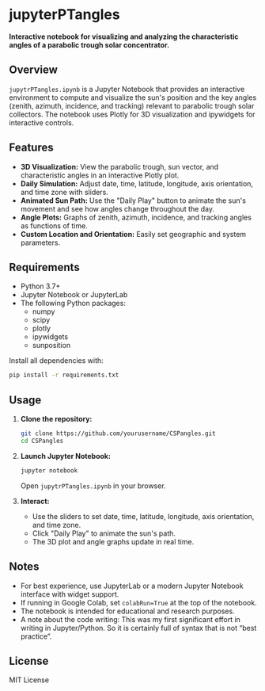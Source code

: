 
# jupyterPTangles

**Interactive notebook for visualizing and analyzing the characteristic angles of a parabolic trough solar concentrator.**

## Overview

`jupytrPTangles.ipynb` is a Jupyter Notebook that provides an interactive environment to compute and visualize the sun's position and the key angles (zenith, azimuth, incidence, and tracking) relevant to parabolic trough solar collectors. The notebook uses Plotly for 3D visualization and ipywidgets for interactive controls.

## Features

- **3D Visualization:** View the parabolic trough, sun vector, and characteristic angles in an interactive Plotly plot.
- **Daily Simulation:** Adjust date, time, latitude, longitude, axis orientation, and time zone with sliders.
- **Animated Sun Path:** Use the "Daily Play" button to animate the sun's movement and see how angles change throughout the day.
- **Angle Plots:** Graphs of zenith, azimuth, incidence, and tracking angles as functions of time.
- **Custom Location and Orientation:** Easily set geographic and system parameters.

## Requirements

- Python 3.7+
- Jupyter Notebook or JupyterLab
- The following Python packages:
  - numpy
  - scipy
  - plotly
  - ipywidgets
  - sunposition

Install all dependencies with:
```sh
pip install -r requirements.txt
```

## Usage

1. **Clone the repository:**
   ```sh
   git clone https://github.com/yourusername/CSPangles.git
   cd CSPangles
   ```

2. **Launch Jupyter Notebook:**
   ```sh
   jupyter notebook
   ```
   Open `jupytrPTangles.ipynb` in your browser.

3. **Interact:**
   - Use the sliders to set date, time, latitude, longitude, axis orientation, and time zone.
   - Click "Daily Play" to animate the sun's path.
   - The 3D plot and angle graphs update in real time.


## Notes

- For best experience, use JupyterLab or a modern Jupyter Notebook interface with widget support.
- If running in Google Colab, set `colabRun=True` at the top of the notebook.
- The notebook is intended for educational and research purposes.
- A note about the code writing: This was my first significant effort in writing in Jupyter/Python. So it is certainly full of syntax that is not “best practice”. 

## License

MIT License

